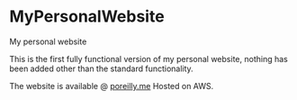 # MyPersonalWebsite
My personal website


This is the first fully functional version of my personal website, nothing has been added other than the standard functionality.


The website is available @ [poreilly.me](http://www.poreilly.me)
Hosted on AWS.
